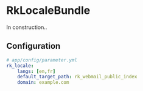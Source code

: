 RkLocaleBundle
==============

In construction..

Configuration
--------
```yml
# app/config/parameter.yml
rk_locale:
    langs: [en,fr]
    default_target_path: rk_webmail_public_index
    domain: example.com
```

